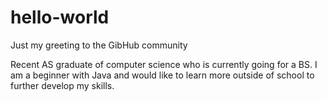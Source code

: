 # hello-world
Just my greeting to the GibHub community

Recent AS graduate of computer science who is currently going for a BS. I am a beginner with Java and would like to learn more outside of school to further develop my skills. 
